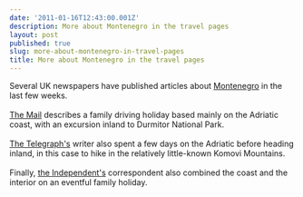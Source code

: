 ```yaml
---
date: '2011-01-16T12:43:00.001Z'
description: More about Montenegro in the travel pages
layout: post
published: true
slug: more-about-montenegro-in-travel-pages
title: More about Montenegro in the travel pages
---
```


Several UK newspapers have published articles about <a href="https://balkanology.com/montenegro/index.html">Montenegro</a> in the last few weeks.<br />
<br />
<a href="http://www.dailymail.co.uk/travel/article-1339972/Montenegro-s-spotless-beaches-wild-wolves-Corner-Europe-untamed-tourism.html">The Mail</a> describes a family driving holiday based mainly on the Adriatic coast, with an excursion inland to Durmitor National Park.<br />
<br />
<a href="http://www.telegraph.co.uk/travel/destinations/europe/serbiaandmontenegro/8250020/Montenegro-hiking-to-the-heights-of-satisfaction.html">The Telegraph's</a> writer also spent a few days on the Adriatic before heading inland, in this case to hike in the relatively little-known Komovi Mountains.<br />
<br />
Finally, <a href="http://www.independent.co.uk/travel/europe/step-carefully-as-you-walk-on-the-wild-side-2185597.html">the Independent's</a> correspondent also combined the coast and the interior on an eventful family holiday.